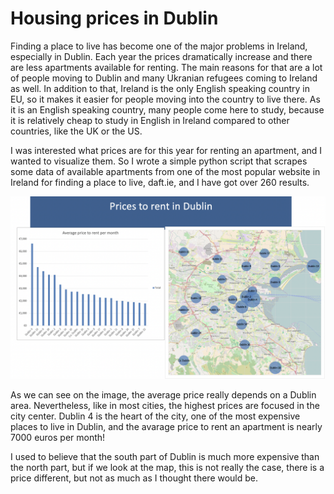 # Housing prices in Dublin

Finding a place to live has become one of the major problems in Ireland, especially in Dublin. Each year the prices dramatically increase and there are less apartments available for renting. The main reasons for that are a lot of people moving to Dublin and many Ukranian refugees coming to Ireland as well. In addition to that, Ireland is the only English speaking country in EU, so it makes it easier for people moving into the country to live there. As it is an English speaking country, many people come here to study, because it is relatively cheap to study in English in Ireland compared to other countries, like the UK or the US.

I was interested what prices are for this year for renting an apartment, and I wanted to visualize them. So I wrote a simple python script that scrapes some data of available apartments from one of the most popular website in Ireland for finding a place to live, daft.ie, and I have got over 260 results.

![alt text](https://github.com/Albert-Kison/housing_prices_dublin/blob/main/dashboard.png?raw=true)

As we can see on the image, the average price really depends on a Dublin area. Nevertheless, like in most cities, the highest prices are focused in the city center. Dublin 4 is the heart of the city, one of the most expensive places to live in Dublin, and the avarage price to rent an apartment is nearly 7000 euros per month!

I used to believe that the south part of Dublin is much more expensive than the north part, but if we look at the map, this is not really the case, there is a price different, but not as much as I thought there would be.
